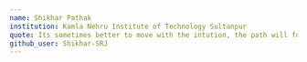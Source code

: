 ```yaml
---
name: Shikhar Pathak
institution: Kamla Nehru Institute of Technology Sultanpur
quote: Its sometimes better to move with the intution, the path will follow.
github_user: Shikhar-SRJ
---
```

